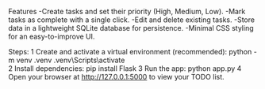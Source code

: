 Features
-Create tasks and set their priority (High, Medium, Low).
-Mark tasks as complete with a single click.
-Edit and delete existing tasks.
-Store data in a lightweight SQLite database for persistence.
-Minimal CSS styling for an easy-to-improve UI.

Steps: 
1 Create and activate a virtual environment (recommended):
    python -m venv .venv
    .venv\Scripts\activate     
2 Install dependencies:
    pip install Flask
3 Run the app:
    python app.py
4 Open your browser at http://127.0.0.1:5000 to view your TODO list.
